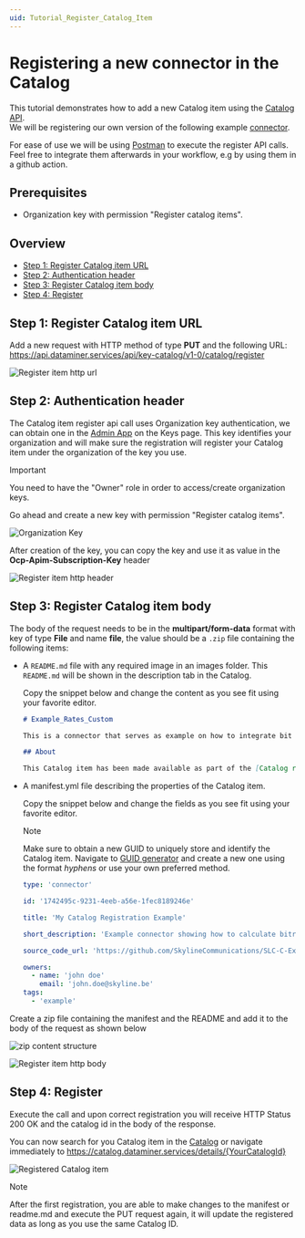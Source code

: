 ```yaml
---
uid: Tutorial_Register_Catalog_Item
---
```


# Registering a new connector in the Catalog

This tutorial demonstrates how to add a new Catalog item using the [Catalog API](xref:Register_Catalog_Item).  
We will be registering our own version of the following example [connector](https://github.com/SkylineCommunications/SLC-C-Example_Rates-Custom).  

For ease of use we will be using [Postman](https://www.postman.com/) to execute the register API calls. Feel free to integrate them afterwards in your workflow, e.g by using them in a github action.

## Prerequisites

- Organization key with permission "Register catalog items".

## Overview

- [Step 1: Register Catalog item URL](#step-1-register-catalog-item-url)
- [Step 2: Authentication header](#step-2-authentication-header)
- [Step 3: Register Catalog item body](#step-3-register-catalog-item-body)
- [Step 4: Register](#step-4-register)

## Step 1: Register Catalog item URL

Add a new request with HTTP method of type **PUT** and the following URL: <https://api.dataminer.services/api/key-catalog/v1-0/catalog/register>

![Register item http url](~/user-guide/images/tutorial_catalog_registration_item_url.png)

## Step 2: Authentication header

The Catalog item register api call uses Organization key authentication, we can obtain one in the [Admin App](https://admin.dataminer.services/) on the Keys page. 
This key identifies your organization and will make sure the registration will register your Catalog item under the organization of the key you use.

> [!IMPORTANT]
> You need to have the "Owner" role in order to access/create organization keys.

Go ahead and create a new key with permission "Register catalog items".

![Organization Key](~/user-guide/images/tutorial_catalog_registration_create_org_key.png)

After creation of the key, you can copy the key and use it as value in the **Ocp-Apim-Subscription-Key** header  

![Register item http header](~/user-guide/images/tutorial_catalog_registration_urlandheaders.png)

## Step 3: Register Catalog item body

The body of the request needs to be in the **multipart/form-data** format with key of type **File** and name **file**, the value should be a `.zip` file containing the following items:

- A `README.md` file with any required image in an images folder. This `README.md` will be shown in the description tab in the Catalog.

  Copy the snippet below and change the content as you see fit using your favorite editor.

  ```md
  # Example_Rates_Custom

  This is a connector that serves as example on how to integrate bit rates.

  ## About

  This Catalog item has been made available as part of the [Catalog registration tutorial](https://docs.dataminer.services/tutorials/Tutorials.html)
  ```

- A manifest.yml file describing the properties of the Catalog item.

  Copy the snippet below and change the fields as you see fit using your favorite editor.

  > [!NOTE]
  > Make sure to obtain a new GUID to uniquely store and identify the Catalog item. Navigate to [GUID generator](https://guidgenerator.com/) and create a new one using the format *hyphens* or use your own preferred method.

  ```yml
  type: 'connector'

  id: '1742495c-9231-4eeb-a56e-1fec8189246e'

  title: 'My Catalog Registration Example'

  short_description: 'Example connector showing how to calculate bitrates and other rates on any changing numeric data.'

  source_code_url: 'https://github.com/SkylineCommunications/SLC-C-Example_Rates-Custom'

  owners:
    - name: 'john doe'
      email: 'john.doe@skyline.be'
  tags:
    - 'example'
  ```

Create a zip file containing the manifest and the README and add it to the body of the request as shown below

![zip content structure](~/user-guide/images/tutorial_catalog_registration_item_zip_structure.png)

![Register item http body](~/user-guide/images/tutorial_catalog_registration_item_body.png)

## Step 4: Register

Execute the call and upon correct registration you will receive HTTP Status 200 OK and the catalog id in the body of the response.

You can now search for you Catalog item in the [Catalog](https://catalog.dataminer.services/browse) or navigate immediately to https://catalog.dataminer.services/details/{YourCatalogId}

![Registered Catalog item](~/user-guide/images/tutorial_catalog_registration_registered_item.png)

> [!NOTE]
> After the first registration, you are able to make changes to the manifest or readme.md and execute the PUT request again, it will update the registered data as long as you use the same Catalog ID.
